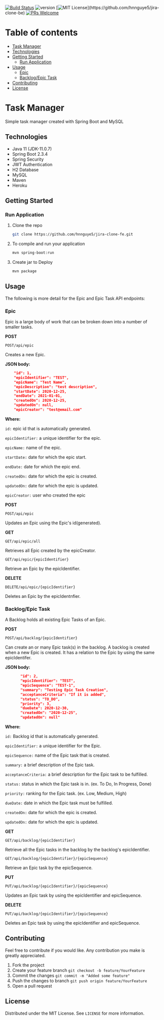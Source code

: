 [![Build Status](https://travis-ci.com/hnnguye5/jira-clone-be.svg?token=Kc8c2mz2bFRyBWFJumHk&branch=main)](https://travis-ci.com/hnnguye5/jira-clone-be) 
![version](https://img.shields.io/badge/version-v1.0-blue)
[![MIT License](https://img.shields.io/apm/l/atomic-design-ui.svg?)](https://github.com/hnnguye5/jira-clone-be)
[![PRs Welcome](https://img.shields.io/badge/PRs-welcome-brightgreen.svg?style=flat-square)](https://github.com/hnnguye5/jira-clone-be/pulls)

Table of contents
=================

<!--ts-->
   * [Task Manager](#Task-Manager)
   * [Technologies](#Technologies)
   * [Getting Started](#Getting-Started)
      * [Run Application](#Run-Application)
   * [Usage](#Usage)
      * [Epic](#Epic)
      * [Backlog/Epic Task](#Backlog/Epic-Task)
   * [Contributing](#Contributing)
   * [License](#License)
<!--te-->

# Task Manager 

Simple task manager created with Spring Boot and MySQL

## Technologies

* Java 11 (JDK-11.0.7)
* Spring Boot 2.3.4
* Spring Security
* JWT Authentication
* H2 Database
* MySQL
* Maven
* Heroku

## Getting Started

### Run Application

1. Clone the repo
   ```sh
   git clone https://github.com/hnnguye5/jira-clone-fe.git
   ```
2. To compile and run your application
   ```sh
   mvn spring-boot:run
   ```
3. Create jar to Deploy
   ```sh
   mvn package
   ```
## Usage

The following is more detail for the Epic and Epic Task API endpoints:

### Epic

Epic is a large body of work that can be broken down into a number of smaller tasks.

**POST**

`POST/api/epic`

Creates a new Epic.

**JSON body:**
```json
    "id": 1,
    "epicIdentifier": "TEST",
    "epicName": "Test Name",
    "epicDescription": "test description",
    "startDate": 2020-12-25,
    "endDate": 2021-01-01,
    "createdOn": 2020-12-25,
    "updatedOn": null,
    "epicCreator": "test@email.com"
```
**Where:**

`id:` epic id that is automatically generated.

`epicIdentifier:` a unique identifier for the epic.

`epicName:` name of the epic.

`startDate:` date for which the epic start.

`endDate:` date for which the epic end.

`createdOn:` date for which the epic is created.

`updatedOn:` date for which the epic is updated.

`epicCreator:` user who created the epic

**POST**

`POST/api/epic`

Updates an Epic using the Epic's id(generated).

**GET**

`GET/api/epic/all`

Retrieves all Epic created by the epicCreator.

`GET/api/epic/{epicIdentifier}`

Retrieve an Epic by the epicIdentifier.

**DELETE**

`DELETE/api/epic/{epicIdentifier}`

Deletes an Epic by the epicIdentnfier.

### Backlog/Epic Task

A Backlog holds all existing Epic Tasks of an Epic.

**POST**

`POST/api/backlog/{epicIdentifier}`

Can create an or many Epic task(s) in the backlog. A backlog is created when a new Epic is created. It has a relation to the Epic by using the same epicIdentifer.

**JSON body:**
```json
       "id": 2,
       "epicIdentifier": "TEST",
       "epicSequence": "TEST-1",
       "summary": "Testing Epic Task Creation",
       "acceptanceCriteria": "If it is added",
       "status": "TO_DO",
       "priority": 3,
       "dueDate": 2020-12-30,
       "createdOn": "2020-12-25",
       "updatedOn": null"
```
**Where:**

`id:` Backlog id that is automatically generated.

`epicIdentifier:` a unique identifier for the Epic.

`epicSequence:` name of the Epic task that is created.

`summary:` a brief description of the Epic task.

`acceptanceCriteria:` a brief description for the Epic task to be fulfilled.

`status:` status in which the Epic task is in. (ex. To Do, In Progress, Done)

`priority:` ranking for the Epic task. (ex. Low, Medium, High)

`dueDate:` date in which the Epic task must be fulfilled.

`createdOn:` date for which the epic is created.

`updatedOn:` date for which the epic is updated.

**GET**

`GET/api/backlog/{epicIdentifier}`

Retrieve all the Epic tasks in the backlog by the backlog's epicIdentifier.

`GET/api/backlog/{epicIdentifier}/{epicSequence}`

Retrieve an Epic task by the epicSequence.

**PUT**

`PUT/api/backlog/{epicIdentifier}/{epicSequence}`

Updates an Epic task by using the epicIdentifier and epicSequence.

**DELETE**

`PUT/api/backlog/{epicIdentifier}/{epicSequence}`

Deletes an Epic task by using the epicIdentifier and epicSequence.

## Contributing

Feel free to contribute if you would like. Any contribution you make is greatly appreciated.

1. Fork the project
2. Create your feature branch `git checkout -b feature/YourFeature`
3. Commit the changes `git commit -m "Added some feature"`
4. Push the changes to branch `git push origin feature/YourFeature`
5. Open a pull request

## License

Distributed under the MIT License. See `LICENSE` for more information.